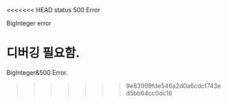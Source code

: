<<<<<<< HEAD
 status 500 Error
 


BigInteger error 

디버깅 필요함.
=======
BigInteger&500 Error.
>>>>>>> 9e83999fde546a2d0a6cdcf743ed5bb64cc0dc18
